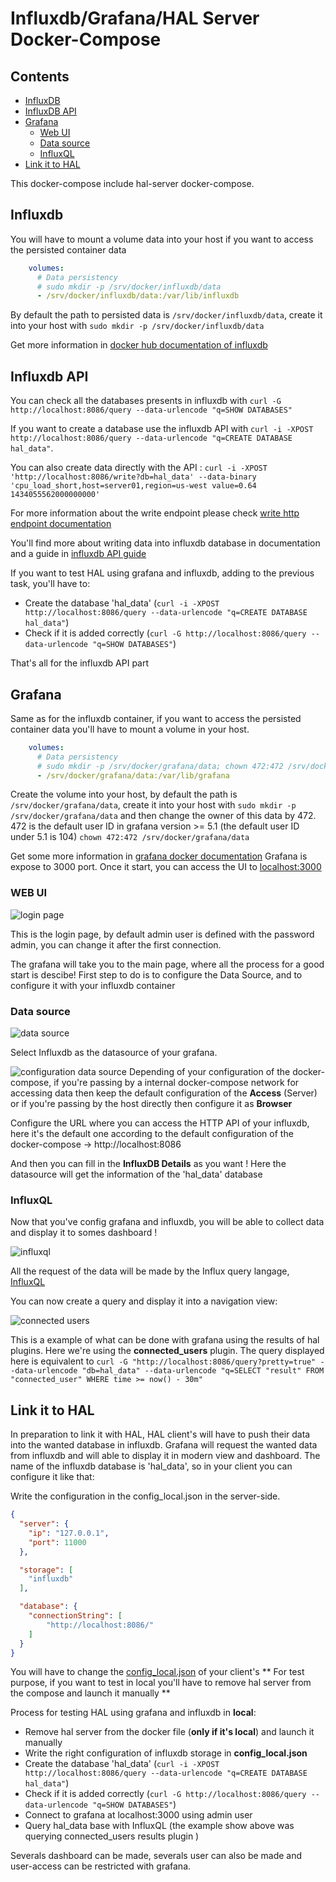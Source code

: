 # Influxdb/Grafana/HAL Server Docker-Compose


Contents
--------

- [InfluxDB](#influxdb)
- [InfluxDB API](#influxdb-api)
- [Grafana](#grafana)
    - [Web UI](#web-ui)
    - [Data source](#data-source)
    - [InfluxQL](#influxql)
- [Link it to HAL](#link-it-to-hal)

This docker-compose include hal-server docker-compose.


## Influxdb



You will have to mount a volume data into your host if you want to access the persisted container data

```yaml
    volumes:                                        
      # Data persistency                            
      # sudo mkdir -p /srv/docker/influxdb/data     
      - /srv/docker/influxdb/data:/var/lib/influxdb 
```

By default the path to persisted data is `/srv/docker/influxdb/data`, create it into your host with `sudo mkdir -p /srv/docker/influxdb/data`

Get more information in [docker hub documentation of influxdb](https://hub.docker.com/_/influxdb)


## Influxdb API

You can check all the databases presents in influxdb with `curl -G http://localhost:8086/query --data-urlencode "q=SHOW DATABASES"`

If you want to create a database use the influxdb API with `curl -i -XPOST http://localhost:8086/query --data-urlencode "q=CREATE DATABASE hal_data"`.

You can also create data directly with the API : `curl -i -XPOST 'http://localhost:8086/write?db=hal_data' --data-binary 'cpu_load_short,host=server01,region=us-west value=0.64 1434055562000000000'`

For more information about the write endpoint please check [write http endpoint documentation](https://docs.influxdata.com/influxdb/v1.7/tools/api/#write-http-endpoint)

You'll find more about writing data into influxdb database in documentation and a guide in [influxdb API guide](https://docs.influxdata.com/influxdb/v1.7/guides/writing_data/)

If you want to test HAL using grafana and influxdb, adding to the previous task, you'll have to:
- Create the database 'hal_data' (`curl -i -XPOST http://localhost:8086/query --data-urlencode "q=CREATE DATABASE hal_data"`)
- Check if it is added correctly (`curl -G http://localhost:8086/query --data-urlencode "q=SHOW DATABASES"`)

That's all for the influxdb API part


## Grafana


Same as for the influxdb container, if you want to access the persisted container data you'll have to mount a volume in your host.

```yaml
    volumes:
      # Data persistency
      # sudo mkdir -p /srv/docker/grafana/data; chown 472:472 /srv/docker/grafana/data
      - /srv/docker/grafana/data:/var/lib/grafana
```

Create the volume into your host, by default the path is `/srv/docker/grafana/data`, create it into your host with `sudo mkdir -p /srv/docker/grafana/data` and then change the owner of this data by 472. 472 is the default user ID in grafana version >= 5.1 (the default user ID under 5.1 is 104) `chown 472:472 /srv/docker/grafana/data`

Get some more information in [grafana docker documentation](https://grafana.com/docs/grafana/latest/installation/docker/)
Grafana is expose to 3000 port. Once it start, you can access the UI to [localhost:3000](http://localhost:3000)

### WEB UI

![login page](imgs/login_grafana.png)

This is the login page, by default admin user is defined with the password admin, you can change it after the first connection.

The grafana will take you to the main page, where all the process for a good start is descibe! First step to do is to configure the Data Source, and to configure it with your influxdb container

### Data source

![data source](imgs/data_source.png)

Select Influxdb as the datasource of your grafana.

![configuration data source](imgs/configuration_datasource.png)
Depending of your configuration of the docker-compose, if you're passing by a internal docker-compose network for accessing data then keep the default configuration of the **Access** (Server) or if you're passing by the host directly then configure it as **Browser**

Configure the URL where you can access the HTTP API of your influxdb, here it's the default one according to the default configuration of the docker-compose -> http://localhost:8086

And then you can fill in the **InfluxDB Details** as you want ! Here the datasource will get the information of the 'hal_data' database


### InfluxQL

Now that you've config grafana and influxdb, you will be able to collect data and display it to somes dashboard !

![influxql](imgs/influxql.png)

All the request of the data will be made by the Influx query langage, [InfluxQL](https://docs.influxdata.com/influxdb/v1.7/query_language/)

You can now create a query and display it into a navigation view:

![connected users](imgs/connected_users.png)

This is a example of what can be done with grafana using the results of hal plugins. Here we're using the __connected\_users__ plugin.
The query displayed here is equivalent to
`curl -G "http://localhost:8086/query?pretty=true" --data-urlencode "db=hal_data" --data-urlencode "q=SELECT "result" FROM "connected_user" WHERE time >= now() - 30m"`


## Link it to HAL 

In preparation to link it with HAL, HAL client's will have to push their data into the wanted database in influxdb. Grafana will request the wanted data from influxdb and will able to display it in modern view and dashboard.
The name of the influxdb database is 'hal_data', so in your client you can configure it like that:

Write the configuration in the config_local.json in the server-side.

```json
{
  "server": {
    "ip": "127.0.0.1",
    "port": 11000
  },

  "storage": [
    "influxdb"
  ],

  "database": {
    "connectionString": [
        "http://localhost:8086/"
    ]
  }
}

```
You will have to change the [config_local.json](../../../README.md#fichier-de-configuration) of your client's
** For test purpose, if you want to test in local you'll have to remove hal server from the compose and launch it manually **

Process for testing HAL using grafana and influxdb in **local**:
- Remove hal server from the docker file (**only if it's local**) and launch it manually
- Write the right configuration of influxdb storage in **config_local.json**
- Create the database 'hal_data' (`curl -i -XPOST http://localhost:8086/query --data-urlencode "q=CREATE DATABASE hal_data"`)
- Check if it is added correctly (`curl -G http://localhost:8086/query --data-urlencode "q=SHOW DATABASES"`)
- Connect to grafana at localhost:3000 using admin user
- Query hal_data base with InfluxQL (the example show above was querying connected\_users results plugin )

Severals dashboard can be made, severals user can also be made and user-access can be restricted with grafana.
